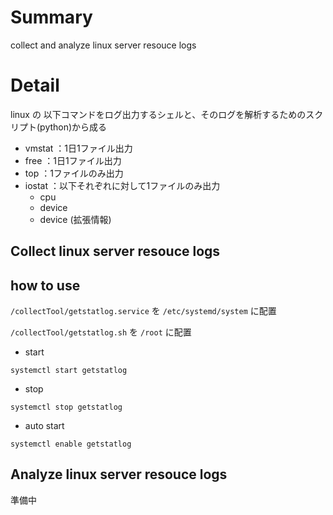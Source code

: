 # Summary

collect and analyze linux server resouce logs

# Detail

linux の 以下コマンドをログ出力するシェルと、そのログを解析するためのスクリプト(python)から成る
- vmstat ：1日1ファイル出力
- free   ：1日1ファイル出力
- top    ：1ファイルのみ出力
- iostat ：以下それぞれに対して1ファイルのみ出力
  - cpu
  - device
  - device (拡張情報)

## Collect linux server resouce logs

## how to use

`/collectTool/getstatlog.service` を `/etc/systemd/system` に配置

`/collectTool/getstatlog.sh` を `/root` に配置

- start
```
systemctl start getstatlog 
```

- stop
```
systemctl stop getstatlog
```

- auto start
```
systemctl enable getstatlog
```

## Analyze linux server resouce logs

準備中
